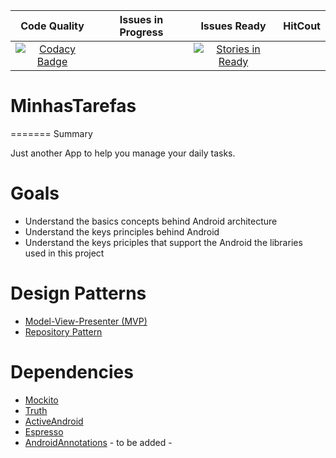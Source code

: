 | Code Quality | Issues in Progress | Issues Ready | HitCout |
|:-:|:-:|:-:|:-:|
|[![Codacy Badge](https://api.codacy.com/project/badge/Grade/485163af383d4a59a4a4e9249a121cb5)](https://www.codacy.com/app/felipexw/MinhasTarefas?utm_source=github.com&amp;utm_medium=referral&amp;utm_content=felipexw/MinhasTarefas&amp;utm_campaign=Badge_Grade)||[![Stories in Ready](https://badge.waffle.io/felipexw/MinhasTarefas.svg?label=ready&title=Ready)](http://waffle.io/felipexw/MinhasTarefas)

# MinhasTarefas

=======
Summary

Just another App to help you manage your daily tasks.


Goals
======

- Understand the basics concepts behind Android architecture
- Understand the keys principles behind Android
- Understand the keys priciples that support the Android the libraries used in this project

Design Patterns
=======

- [Model-View-Presenter (MVP)](https://pt.wikipedia.org/wiki/Model-view-presenter)
- [Repository Pattern](http://blog.caelum.com.br/repository-seu-modelo-mais-orientado-a-objeto/)


Dependencies
======= 

- [Mockito](http://mockito.org/)
- [Truth](https://github.com/google/truth)
- [ActiveAndroid](http://www.activeandroid.com/)
- [Espresso](https://developer.android.com/training/testing/ui-testing/espresso-testing.html)
- [AndroidAnnotations](http://androidannotations.org/) - to be added -
